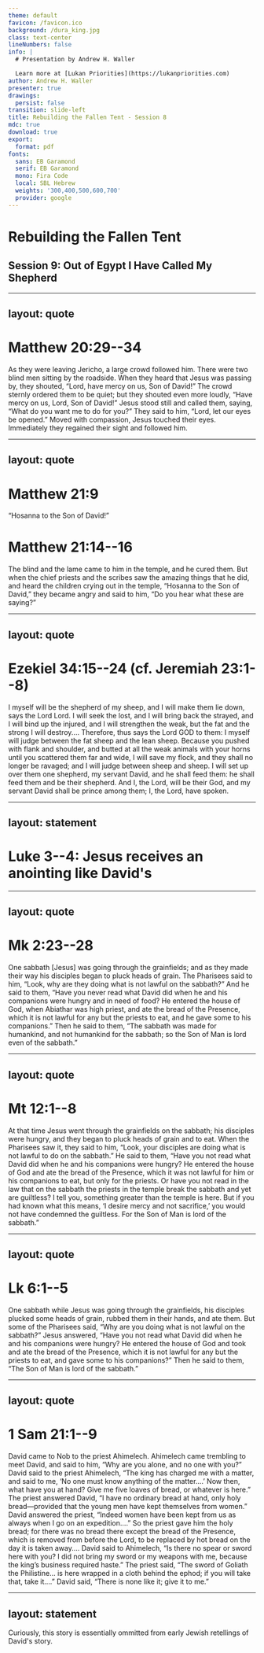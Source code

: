 ```yaml
---
theme: default
favicon: /favicon.ico
background: /dura_king.jpg
class: text-center
lineNumbers: false
info: |
  # Presentation by Andrew H. Waller

  Learn more at [Lukan Priorities](https://lukanpriorities.com)
author: Andrew H. Waller
presenter: true
drawings:
  persist: false
transition: slide-left
title: Rebuilding the Fallen Tent - Session 8
mdc: true
download: true
export:
  format: pdf
fonts:
  sans: EB Garamond
  serif: EB Garamond
  mono: Fira Code
  local: SBL Hebrew
  weights: '300,400,500,600,700'
  provider: google
---
```


# Rebuilding the Fallen Tent

## Session 9: Out of Egypt I Have Called My Shepherd

---
layout: quote
---

# Matthew 20:29--34
As they were leaving Jericho, a large crowd followed him.
There were two blind men sitting by the roadside.
When they heard that Jesus was passing by, they shouted, “Lord, have mercy on us, Son of David!”
The crowd sternly ordered them to be quiet; but they shouted even more loudly, “Have mercy on us, Lord, Son of David!”
Jesus stood still and called them, saying, “What do you want me to do for you?”
They said to him, “Lord, let our eyes be opened.”
Moved with compassion, Jesus touched their eyes.
Immediately they regained their sight and followed him.

---
layout: quote
---

# Matthew 21:9
“Hosanna to the Son of David!”

# Matthew 21:14--16
The blind and the lame came to him in the temple, and he cured them.
But when the chief priests and the scribes saw the amazing things that he did, and heard the children crying out in the temple, “Hosanna to the Son of David,” they became angry and said to him, “Do you hear what these are saying?”

---
layout: quote
---

# Ezekiel 34:15--24 (cf. Jeremiah 23:1--8)
I myself will be the shepherd of my sheep, and I will make them lie down, says the Lord <sc>Lord</sc>.
I will seek the lost, and I will bring back the strayed, and I will bind up the injured, and I will strengthen the weak, but the fat and the strong I will destroy\.\.\.\.
Therefore, thus says the Lord GOD to them: I myself will judge between the fat sheep and the lean sheep.
Because you pushed with flank and shoulder, and butted at all the weak animals with your horns until you scattered them far and wide, I will save my flock, and they shall no longer be ravaged; and I will judge between sheep and sheep. 
I will set up over them one shepherd, my servant David, and he shall feed them: he shall feed them and be their shepherd.
And I, the <sc>Lord</sc>, will be their God, and my servant David shall be prince among them; I, the <sc>Lord</sc>, have spoken. 

---
layout: statement
---

# Luke 3--4: Jesus receives an anointing like David's

---
layout: quote
---

# Mk 2:23--28
One sabbath \[Jesus\] was going through the grainfields; and as they made their way his disciples began to pluck heads of grain.
The Pharisees said to him, “Look, why are they doing what is not lawful on the sabbath?”
And he said to them, “Have you never read what David did when he and his companions were hungry and in need of food?
He entered the house of God, when Abiathar was high priest, and ate the bread of the Presence, which it is not lawful for any but the priests to eat, and he gave some to his companions.”
Then he said to them, “The sabbath was made for humankind, and not humankind for the sabbath; so the Son of Man is lord even of the sabbath.”

---
layout: quote
---

# Mt 12:1--8
At that time Jesus went through the grainfields on the sabbath; his disciples were hungry, and they began to pluck heads of grain and to eat.
When the Pharisees saw it, they said to him, “Look, your disciples are doing what is not lawful to do on the sabbath.”
He said to them, “Have you not read what David did when he and his companions were hungry?
He entered the house of God and ate the bread of the Presence, which it was not lawful for him or his companions to eat, but only for the priests.
Or have you not read in the law that on the sabbath the priests in the temple break the sabbath and yet are guiltless?
I tell you, something greater than the temple is here.
But if you had known what this means, ‘I desire mercy and not sacrifice,’ you would not have condemned the guiltless.
For the Son of Man is lord of the sabbath.”

---
layout: quote
---

# Lk 6:1--5
One sabbath while Jesus was going through the grainfields, his disciples plucked some heads of grain, rubbed them in their hands, and ate them.
But some of the Pharisees said, “Why are you doing what is not lawful on the sabbath?”
Jesus answered, “Have you not read what David did when he and his companions were hungry?
He entered the house of God and took and ate the bread of the Presence, which it is not lawful for any but the priests to eat, and gave some to his companions?”
Then he said to them, “The Son of Man is lord of the sabbath.”

<!--
* Michael Wolter: “\[I\]n Luke Jesus argues not from the analogy of the situation but with the help of the authority of David, who overrides an instruction of the Torah. The concern is not with the question of what situations of distress override a Torah commandment... but with the right that David may presume for himself in relation to the Torah.”
-->

---
layout: quote
---

# 1 Sam 21:1--9
David came to Nob to the priest Ahimelech. Ahimelech came trembling to meet David, and said to him, “Why are you alone, and no one with you?”
David said to the priest Ahimelech, “The king has charged me with a matter, and said to me, ‘No one must know anything of the matter\.\.\.\.’
Now then, what have you at hand?
Give me five loaves of bread, or whatever is here.”
The priest answered David, “I have no ordinary bread at hand, only holy bread—provided that the young men have kept themselves from women.”
David answered the priest, “Indeed women have been kept from us as always when I go on an expedition\.\.\.\.”
So the priest gave him the holy bread; for there was no bread there except the bread of the Presence, which is removed from before the <sc>Lord</sc>, to be replaced by hot bread on the day it is taken away\.\.\.\.
David said to Ahimelech, “Is there no spear or sword here with you?
I did not bring my sword or my weapons with me, because the king’s business required haste.”
The priest said, “The sword of Goliath the Philistine... is here wrapped in a cloth behind the ephod; if you will take that, take it\.\.\.\.”
David said, “There is none like it; give it to me.”

---
layout: statement
---

Curiously, this story is essentially ommitted from early Jewish retellings of David's story.

<!--
* Josephus simply states that David "requested to receive provisions" (*Ant.* 6.243). 
* Similarly, *L.A.B.* 63.1--2 does not directly narrate David's encounter with the priest, only referencing David's reception of the sword of Goliath from Ahimelech in the context of Doeg's report to Saul.
-->
